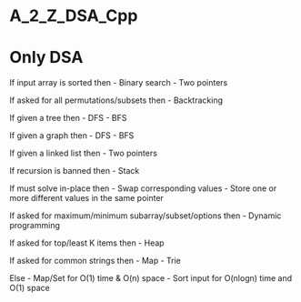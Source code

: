 # A_2_Z_DSA_Cpp
Only DSA
=========================================
If input array is sorted then - Binary search - Two pointers

If asked for all permutations/subsets then - Backtracking

If given a tree then - DFS - BFS

If given a graph then - DFS - BFS

If given a linked list then - Two pointers

If recursion is banned then - Stack

If must solve in-place then - Swap corresponding values - Store one or more different values in the same pointer

If asked for maximum/minimum subarray/subset/options then - Dynamic programming

If asked for top/least K items then - Heap

If asked for common strings then - Map - Trie

Else - Map/Set for O(1) time & O(n) space - Sort input for O(nlogn) time and O(1) space
